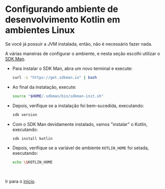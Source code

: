 # Configurando ambiente de desenvolvimento Kotlin em ambientes Linux

Se você já possuir a JVM instalada, então, não é necessário fazer nada.

A várias maneiras de configurar o ambiente, e nesta seção escolhi utilizar o [SDK Man](https://sdkman.io).

- Para instalar o SDK Man, abra um novo terminal e execute:

    ```bash
    curl -s "https://get.sdkman.io" | bash
    ```

- Ao final da instalação, execute:
    ```bash
    source "$HOME/.sdkman/bin/sdkman-init.sh"
    ```

- Depois, verifique se a instalação foi bem-sucedida, executando:
    ```bash
    sdk version
    ```

- Com o SDK Man devidamente instalado, vamos "instalar" o Kotlin, executando:
    ```bash
    sdk install kotlin
    ```

- Depois, verifique se a variável de ambiente `KOTLIN_HOME` foi setada, executando:
    ```bash
    echo \$KOTLIN_HOME
    ```

<br>

Ir para o [início](https://github.com/gustavofreze/kotlin4noobs#Roadmap).
